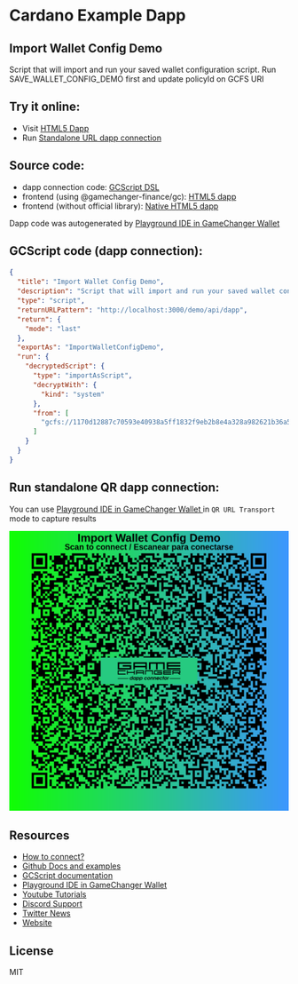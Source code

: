 
# Cardano Example Dapp

## **Import Wallet Config Demo**

Script that will import and run your saved wallet configuration script. Run SAVE_WALLET_CONFIG_DEMO first and update policyId on GCFS URI


## Try it online: 

-  Visit [HTML5 Dapp](https://gamechangerfinance.github.io/gamechanger.wallet/examples/Import%20Wallet%20Config%20Demo.html)
-  Run [Standalone URL dapp connection](https://beta-wallet.gamechanger.finance/api/2/run/1-H4sIAAAAAAAAAz2RXW_CIBiF_wrh2tgvP2qvZvyKiZuLznmxLAYLbcloIfB2rln87wNx3gE57-Gc5_3FwEEwnOF1raQGdCRCMEAz2RS8RHNWS9zDlJlccwVcNla5v50RVATQhQuBuB8lDUW6bVAnW40M-WYUXbxbfnNrNXEOyHv10c5q99P3xek43WwWb6fZ9mW5Xp3mi-ctKrg23rFVlABDSgqed2uKrMFqttyjw27dt9GgUy6997R3zaDVzWG3eSUATLu8FYDKgkDInIhKGsiSMAwDaqsFRPGAEqUegzj7xbWkzlIQA_jaw-zHtZuaByOPyBO6A7K13SRlue4UMOoRuad7Po9oavb_Oe_SI4fKyb54Q12NzgCr3a-FljXOPnCZF8aGj6JxSKM4Tcf5OBxOEjYIJ0lKhkURpUlcTNg5PqdsQJI4JZM0HsXRORmR4bhf5ifDAHhTmidhQdr6QeBpmcDvxWruK7Hf48_r9foHOgcUwBYCAAA)

## Source code:

- dapp connection code: [GCScript DSL](Import%20Wallet%20Config%20Demo.gcscript)
- frontend (using @gamechanger-finance/gc): [HTML5 dapp](Import%20Wallet%20Config%20Demo.html)
- frontend (without official library): [Native HTML5 dapp](Import%20Wallet%20Config%20Demo_nolib.html)

Dapp code was autogenerated by [Playground IDE in GameChanger Wallet ](https://beta-wallet.gamechanger.finance/playground)

## GCScript code (dapp connection):
```json
{
  "title": "Import Wallet Config Demo",
  "description": "Script that will import and run your saved wallet configuration script. Run SAVE_WALLET_CONFIG_DEMO first and update policyId on GCFS URI.",
  "type": "script",
  "returnURLPattern": "http://localhost:3000/demo/api/dapp",
  "return": {
    "mode": "last"
  },
  "exportAs": "ImportWalletConfigDemo",
  "run": {
    "decryptedScript": {
      "type": "importAsScript",
      "decryptWith": {
        "kind": "system"
      },
      "from": [
        "gcfs://1170d12887c70593e40938a5ff1832f9eb2b8e4a328a982621b36a57.gc_settings@latest://scripts/config.gcscript.sys"
      ]
    }
  }
}
```

## Run standalone QR dapp connection: 

You can use [Playground IDE in GameChanger Wallet ](https://beta-wallet.gamechanger.finance/playground) in `QR URL Transport` mode to capture results

[![This GCScript/URL is too large! make it shorter uploading parts to GCFS. Unable to generate QR code](Import%20Wallet%20Config%20Demo.png)](https://gamechangerfinance.github.io/gamechanger.wallet/examples/Import%20Wallet%20Config%20Demo.png)

## Resources
- [How to connect?](https://www.npmjs.com/package/@gamechanger-finance/gc)
- [Github Docs and examples](https://github.com/GameChangerFinance/gamechanger.wallet/)
- [GCScript documentation](https://beta-wallet.gamechanger.finance/doc/api/v2)
- [Playground IDE in GameChanger Wallet ](https://beta-wallet.gamechanger.finance/playground)
- [Youtube Tutorials](https://www.youtube.com/@gamechanger.finance)
- [Discord Support](https://discord.gg/vpbfyRaDKG)
- [Twitter News](https://twitter.com/GameChangerOk)
- [Website](https://gamechanger.finance)

## License
MIT 
    

